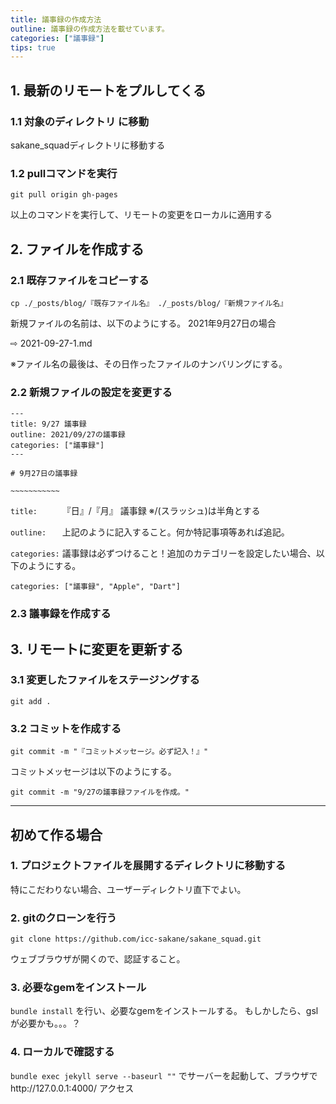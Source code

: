 ```yaml
---
title: 議事録の作成方法
outline: 議事録の作成方法を載せています。
categories: ["議事録"]
tips: true
---
```


## 1. 最新のリモートをプルしてくる
### 1.1 対象のディレクトリ に移動
sakane_squadディレクトリに移動する

### 1.2 pullコマンドを実行
```
git pull origin gh-pages
```
以上のコマンドを実行して、リモートの変更をローカルに適用する

## 2. ファイルを作成する
### 2.1 既存ファイルをコピーする
```
cp ./_posts/blog/『既存ファイル名』 ./_posts/blog/『新規ファイル名』
```

新規ファイルの名前は、以下のようにする。
2021年9月27日の場合


⇨ 2021-09-27-1.md


※ファイル名の最後は、その日作ったファイルのナンバリングにする。

### 2.2 新規ファイルの設定を変更する
```
---
title: 9/27 議事録
outline: 2021/09/27の議事録
categories: ["議事録"]
---

# 9月27日の議事録

~~~~~~~~~~~
```

`title:     ` 『日』/『月』 議事録 ※/(スラッシュ)は半角とする

`outline:   ` 上記のように記入すること。何か特記事項等あれば追記。

`categories:` 議事録は必ずつけること！追加のカテゴリーを設定したい場合、以下のようにする。

`categories: ["議事録", "Apple", "Dart"]`

### 2.3 議事録を作成する

## 3. リモートに変更を更新する
### 3.1 変更したファイルをステージングする
```
git add .
```
### 3.2 コミットを作成する
```
git commit -m "『コミットメッセージ。必ず記入！』"
```
コミットメッセージは以下のようにする。

`git commit -m "9/27の議事録ファイルを作成。"`


---
## 初めて作る場合
### 1. プロジェクトファイルを展開するディレクトリに移動する
特にこだわりない場合、ユーザーディレクトリ直下でよい。

### 2. gitのクローンを行う
```
git clone https://github.com/icc-sakane/sakane_squad.git
```

ウェブブラウザが開くので、認証すること。
### 3. 必要なgemをインストール
`bundle install` を行い、必要なgemをインストールする。
もしかしたら、gslが必要かも。。。？

### 4. ローカルで確認する
`bundle exec jekyll serve --baseurl ""` でサーバーを起動して、ブラウザでhttp://127.0.0.1:4000/ アクセス
